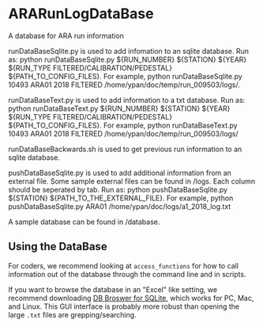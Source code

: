 # ARARunLogDataBase
A database for ARA run information

runDataBaseSqlite.py is used to add infomation to an sqlite database. Run as:
python runDataBaseSqlite.py ${RUN_NUMBER} ${STATION} ${YEAR} ${RUN_TYPE FILTERED/CALIBRATION/PEDESTAL} ${PATH_TO_CONFIG_FILES}.
For example, python runDataBaseSqlite.py 10493 ARA01 2018 FILTERED /home/ypan/doc/temp/run_009503/logs/.

runDataBaseText.py is used to add information to a txt database. Run as:
python runDataBaseText.py ${RUN_NUMBER} ${STATION} ${YEAR} ${RUN_TYPE FILTERED/CALIBRATION/PEDESTAL} ${PATH_TO_CONFIG_FILES}.
For example, python runDataBaseText.py 10493 ARA01 2018 FILTERED /home/ypan/doc/temp/run_009503/logs/

runDataBaseBackwards.sh is used to get previous run information to an sqlite database.

pushDataBaseSqlite.py is used to add additional information from an external file. Some sample external files can be found in /logs. Each column should be seperated by tab. Run as:
python pushDataBaseSqlite.py ${STATION} ${PATH_TO_THE_EXTERNAL_FILE}.
For example, python pushDataBaseSqlite.py ARA01 /home/ypan/doc/logs/a1_2018_log.txt

A sample database can be found in /database.

## Using the DataBase
For coders, we recommend looking at `access_functions` for how to call information out of the database through the command line and in scripts.

If you want to browse the database in an "Excel" like setting, we recommend downloading [DB Broswer for SQLite](http://sqlitebrowser.org/), which works for PC, Mac, and Linux. This GUI interface is  probably more robust than opening the large `.txt` files are grepping/searching.